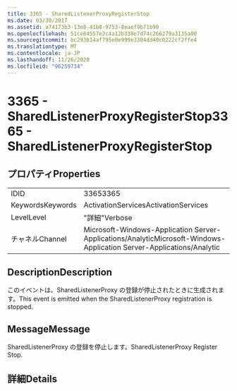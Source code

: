 ```yaml
---
title: 3365 - SharedListenerProxyRegisterStop
ms.date: 03/30/2017
ms.assetid: a74173b3-13e8-41b0-9753-8eaef9b71b90
ms.openlocfilehash: 51ce84557e2c4a12b338e7d74c266279a3135a00
ms.sourcegitcommit: bc293b14af795e0e999e3304dd40c0222cf2ffe4
ms.translationtype: MT
ms.contentlocale: ja-JP
ms.lasthandoff: 11/26/2020
ms.locfileid: "96259734"
---
```

# <a name="3365---sharedlistenerproxyregisterstop"></a><span data-ttu-id="00bad-102">3365 - SharedListenerProxyRegisterStop</span><span class="sxs-lookup"><span data-stu-id="00bad-102">3365 - SharedListenerProxyRegisterStop</span></span>

## <a name="properties"></a><span data-ttu-id="00bad-103">プロパティ</span><span class="sxs-lookup"><span data-stu-id="00bad-103">Properties</span></span>  
  
|||  
|-|-|  
|<span data-ttu-id="00bad-104">ID</span><span class="sxs-lookup"><span data-stu-id="00bad-104">ID</span></span>|<span data-ttu-id="00bad-105">3365</span><span class="sxs-lookup"><span data-stu-id="00bad-105">3365</span></span>|  
|<span data-ttu-id="00bad-106">Keywords</span><span class="sxs-lookup"><span data-stu-id="00bad-106">Keywords</span></span>|<span data-ttu-id="00bad-107">ActivationServices</span><span class="sxs-lookup"><span data-stu-id="00bad-107">ActivationServices</span></span>|  
|<span data-ttu-id="00bad-108">Level</span><span class="sxs-lookup"><span data-stu-id="00bad-108">Level</span></span>|<span data-ttu-id="00bad-109">"詳細"</span><span class="sxs-lookup"><span data-stu-id="00bad-109">Verbose</span></span>|  
|<span data-ttu-id="00bad-110">チャネル</span><span class="sxs-lookup"><span data-stu-id="00bad-110">Channel</span></span>|<span data-ttu-id="00bad-111">Microsoft-Windows-Application Server-Applications/Analytic</span><span class="sxs-lookup"><span data-stu-id="00bad-111">Microsoft-Windows-Application Server-Applications/Analytic</span></span>|  
  
## <a name="description"></a><span data-ttu-id="00bad-112">Description</span><span class="sxs-lookup"><span data-stu-id="00bad-112">Description</span></span>  

 <span data-ttu-id="00bad-113">このイベントは、SharedListenerProxy の登録が停止されたときに生成されます。</span><span class="sxs-lookup"><span data-stu-id="00bad-113">This event is emitted when the SharedListenerProxy registration is stopped.</span></span>  
  
## <a name="message"></a><span data-ttu-id="00bad-114">Message</span><span class="sxs-lookup"><span data-stu-id="00bad-114">Message</span></span>  

 <span data-ttu-id="00bad-115">SharedListenerProxy の登録を停止します。</span><span class="sxs-lookup"><span data-stu-id="00bad-115">SharedListenerProxy Register Stop.</span></span>  
  
## <a name="details"></a><span data-ttu-id="00bad-116">詳細</span><span class="sxs-lookup"><span data-stu-id="00bad-116">Details</span></span>
